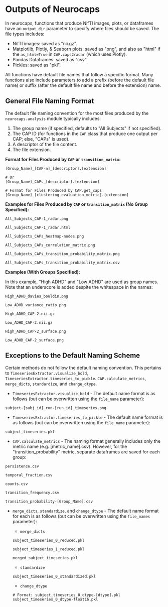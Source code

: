 # Outputs of Neurocaps

In neurocaps, functions that produce NifTI images, plots, or dataframes have an `output_dir` parameter to specify
where files should be saved. The file types includes:

- NifTI images: saved as "nii.gz".
- Matplotlib, Plotly, & Seaborn plots: saved as "png", and also as "html" if the `as_html=True` in `CAP.caps2radar`
(which uses Plotly).
- Pandas Dataframes: saved as "csv".
- Pickles: saved as "pkl".

All functions have default file names that follow a specific format. Many functions also include parameters to add a
prefix (before the default file name) or suffix (after the default file name and before the extension) name.

## General File Naming Format

The default file naming convention for the most files produced by the `neurocaps.analysis` module typically includes:

1. The group name (if specified, defaults to "All Subjects" if not specified).
2. The CAP ID (for functions in the `CAP` class that produce one output per CAP; else, "CAPs" is used).
3. A descriptor of the file content.
4. The file extension.

**Format for Files Produced by `CAP` or `transition_matrix`:**

```
[Group_Name]_[CAP-n]_[descriptor].[extension]

# Or
[Group_Name]_CAPs_[descriptor].[extension]

# Format for Files Produced by CAP.get_caps
[Group_Name]_[clustering_evaluation_metric].[extension]
```

**Examples for Files Produced by `CAP` or `transition_matrix` (No Group Specified):**

```
All_Subjects_CAP-1_radar.png

All_Subjects_CAP-1_radar.html

All_Subjects_CAPs_heatmap-nodes.png

All_Subjects_CAPs_correlation_matrix.png

All_Subjects_CAPs_transition_probability_matrix.png

All_Subjects_CAPs_transition_probability_matrix.csv
```

**Examples (With Groups Specified):**

In this example, "High ADHD" and "Low ADHD" are used as group names. Note that an underscore is added despite the
whitespace in the names:

```
High_ADHD_davies_bouldin.png

Low_ADHD_variance_ratio.png

High_ADHD_CAP-2.nii.gz

Low_ADHD_CAP-2.nii.gz

High_ADHD_CAP-2_surface.png

Low_ADHD_CAP-2_surface.png
```

## Exceptions to the Default Naming Scheme

Certain methods do not follow the default naming convention. This pertains to `TimeseriesExtractor.visualize_bold`,
`TimeseriesExtractor.timeseries_to_pickle`. `CAP.calculate_metrics`, `merge_dicts`, `standardize`, and `change_dtype`.

- `TimeseriesExtractor.visualize_bold` - The default name format is as follows (but can be overwritten using the
`file_name` parameter):

```
subject-[subj_id]_run-[run_id]_timeseries.png
```

- `TimeseriesExtractor.timeseries_to_pickle` - The default name format is as follows (but can be overwritten using the
`file_name` parameter):

```
subject_timeseries.pkl
```

- `CAP.calculate_metrics` - The naming format generally includes only the metric name (e.g. [metric_name].csv).
However, for the "transition_probability" metric, separate dataframes are saved for each group:

```
persistence.csv

temporal_fraction.csv

counts.csv

transition_frequency.csv

transition_probability-[Group_Name].csv
```
- `merge_dicts`, `standardize`, and `change_dtype` - The default name format for each is as follows (but can be
overwritten using the `file_names` parameter):

    - `merge_dicts`

    ```
    subject_timeseries_0_reduced.pkl

    subject_timeseries_1_reduced.pkl

    merged_subject_timeseries.pkl
    ```
    - `standardize`

    ```
    subject_timeseries_0_standardized.pkl
    ```
    - `change_dtype`

    ```
    # Format: subject_timeseries_0_dtype-[dtype].pkl
    subject_timeseries_0_dtype-float16.pkl
    ```
